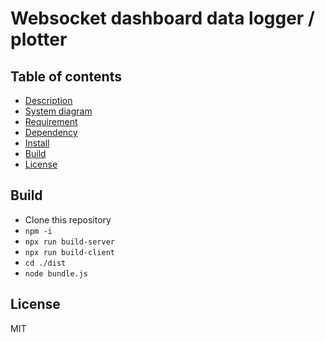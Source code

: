 # Websocket dashboard data logger / plotter

## Table of contents
* [Description](#description)
* [System diagram](#system_diagram)
* [Requirement](#requirement)
* [Dependency](#dependency)
* [Install](#install)
* [Build](#build)
* [License](#license)

## <a name="build">Build</a>
* Clone this repository
* `npm -i`
* `npx run build-server`
* `npx run build-client`
* `cd ./dist`
* `node bundle.js`

## <a name="license">License</a>
MIT
